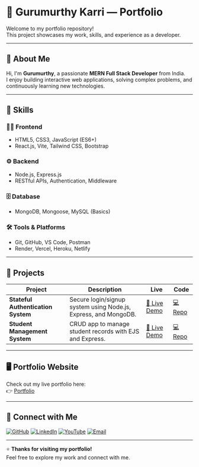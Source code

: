 # 🌟 Gurumurthy Karri — Portfolio

Welcome to my portfolio repository!  
This project showcases my work, skills, and experience as a developer.

---

## 🚀 About Me
Hi, I'm **Gurumurthy**, a passionate **MERN Full Stack Developer** from India.  
I enjoy building interactive web applications, solving complex problems, and continuously learning new technologies.

---

## 💼 Skills

### 👨‍💻 Frontend
- HTML5, CSS3, JavaScript (ES6+)
- React.js, Vite, Tailwind CSS, Bootstrap

### ⚙️ Backend
- Node.js, Express.js
- RESTful APIs, Authentication, Middleware

### 🗄️ Database
- MongoDB, Mongoose, MySQL (Basics)

### 🛠️ Tools & Platforms
- Git, GitHub, VS Code, Postman
- Render, Vercel, Heroku, Netlify

---

## 📂 Projects

| Project | Description | Live | Code |
|----------|--------------|------|------|
| **Stateful Authentication System** | Secure login/signup system using Node.js, Express, and MongoDB. | [🔗 Live Demo](https://stateful-authentication-system.onrender.com/login) | [💻 Repo](https://github.com/karrigurumurthy533/authSystem/) |
| **Student Management System** | CRUD app to manage student records with EJS and Express. | [🔗 Live Demo](https://yourprojecturl.com) | [💻 Repo](https://github.com/username/studentbackend) |

---

## 🖥️ Portfolio Website
Check out my live portfolio here:  
👉 [Portfolio](https://guru-portfolio-olive.vercel.app/)

---

## 🔗 Connect with Me

[![GitHub](https://img.shields.io/badge/GitHub-000000?style=for-the-badge&logo=github&logoColor=white)](https://github.com/karrigurumurthy533/)
[![LinkedIn](https://img.shields.io/badge/LinkedIn-0077B5?style=for-the-badge&logo=linkedin&logoColor=white)](https://linkedin.com/in/gurumurthykarri/)
[![YouTube](https://img.shields.io/badge/YouTube-FF0000?style=for-the-badge&logo=youtube&logoColor=white)](https://youtube.com/@nanikarri376?si=J2Eod9wrAkXtbboB)
[![Email](https://img.shields.io/badge/Gmail-D14836?style=for-the-badge&logo=gmail&logoColor=white)](mailto:gurumurthykaari0@gmail.com)

---

⭐ **Thanks for visiting my portfolio!**  
Feel free to explore my work and connect with me.

